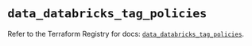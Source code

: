 # `data_databricks_tag_policies`

Refer to the Terraform Registry for docs: [`data_databricks_tag_policies`](https://registry.terraform.io/providers/databricks/databricks/1.96.0/docs/data-sources/tag_policies).
